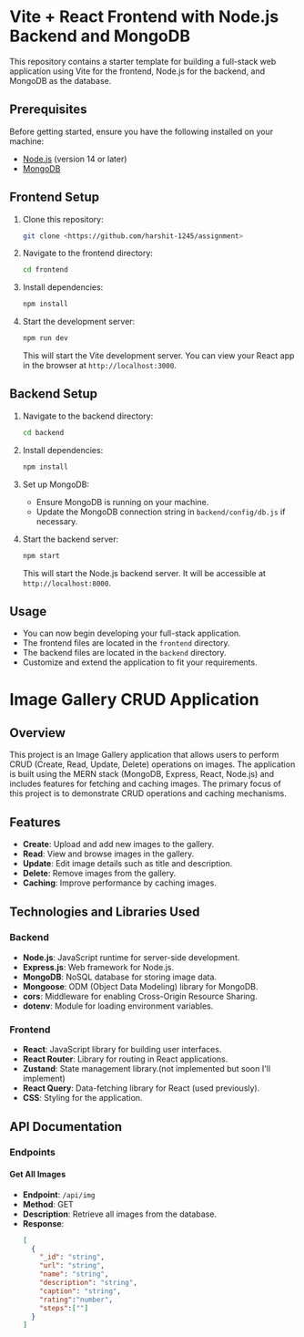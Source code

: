 # Vite + React Frontend with Node.js Backend and MongoDB

This repository contains a starter template for building a full-stack web application using Vite for the frontend, Node.js for the backend, and MongoDB as the database.

## Prerequisites

Before getting started, ensure you have the following installed on your machine:

- [Node.js](https://nodejs.org/) (version 14 or later)
- [MongoDB](https://www.mongodb.com/)

## Frontend Setup

1. Clone this repository:

   ```bash
   git clone <https://github.com/harshit-1245/assignment>
   ```

2. Navigate to the frontend directory:

   ```bash
   cd frontend
   ```

3. Install dependencies:

   ```bash
   npm install
   ```

4. Start the development server:

   ```bash
   npm run dev
   ```

   This will start the Vite development server. You can view your React app in the browser at `http://localhost:3000`.

## Backend Setup

1. Navigate to the backend directory:

   ```bash
   cd backend
   ```

2. Install dependencies:

   ```bash
   npm install
   ```

3. Set up MongoDB:

   - Ensure MongoDB is running on your machine.
   - Update the MongoDB connection string in `backend/config/db.js` if necessary.

4. Start the backend server:

   ```bash
   npm start
   ```

   This will start the Node.js backend server. It will be accessible at `http://localhost:8000`.

## Usage

- You can now begin developing your full-stack application.
- The frontend files are located in the `frontend` directory.
- The backend files are located in the `backend` directory.
- Customize and extend the application to fit your requirements.

# Image Gallery CRUD Application

## Overview

This project is an Image Gallery application that allows users to perform CRUD (Create, Read, Update, Delete) operations on images. The application is built using the MERN stack (MongoDB, Express, React, Node.js) and includes features for fetching and caching images. The primary focus of this project is to demonstrate CRUD operations and caching mechanisms.

## Features

- **Create**: Upload and add new images to the gallery.
- **Read**: View and browse images in the gallery.
- **Update**: Edit image details such as title and description.
- **Delete**: Remove images from the gallery.
- **Caching**: Improve performance by caching images.

## Technologies and Libraries Used

### Backend

- **Node.js**: JavaScript runtime for server-side development.
- **Express.js**: Web framework for Node.js.
- **MongoDB**: NoSQL database for storing image data.
- **Mongoose**: ODM (Object Data Modeling) library for MongoDB.
- **cors**: Middleware for enabling Cross-Origin Resource Sharing.
- **dotenv**: Module for loading environment variables.

### Frontend

- **React**: JavaScript library for building user interfaces.
- **React Router**: Library for routing in React applications.
- **Zustand**: State management library.(not implemented but soon I'll implement)
- **React Query**: Data-fetching library for React (used previously).
- **CSS**: Styling for the application.

## API Documentation

### Endpoints

#### Get All Images
- **Endpoint**: `/api/img`
- **Method**: GET
- **Description**: Retrieve all images from the database.
- **Response**:
  ```json
  [
    {
      "_id": "string",
      "url": "string",
      "name": "string",
      "description": "string",
      "caption": "string",
      "rating":"number",
      "steps":[""]
    }
  ]

